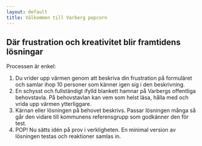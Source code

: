 ```yaml
---
layout: default
title: Välkommen till Varberg popcorn
---
```

## Där frustration och kreativitet blir framtidens lösningar

Processen är enkel:
1. Du vrider upp värmen genom att beskriva din frustration på formuläret och samlar ihop 10 personer som känner igen sig i den beskrivning.
2. En schysst och fullständigt ifylld blankett hamnar på Varbergs offentliga behovstavla. På behovstavlan kan vem som helst läsa, hålla med och vrida upp värmen ytterliggare.
3. Kärnan eller lösningen på behovet beskrivs. Passar lösningen många så går den vidare till kommunens referensgrupp som godkänner den för test.
4. POP! Nu sätts idén på prov i verkligheten. En minimal version av lösningen testas och reaktioner samlas in. 
